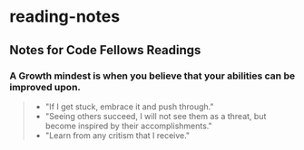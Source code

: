# reading-notes
## **Notes for Code Fellows Readings**
### A Growth mindest is when you believe that your abilities can be improved upon.

> * "If I get stuck, embrace it and push through."
> * "Seeing others succeed, I will not see them as a threat, but become inspired by their accomplishments."
> * "Learn from any critism that I receive."
